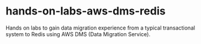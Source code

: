 # hands-on-labs-aws-dms-redis
Hands on labs to gain data migration experience from a typical transactional system to Redis using AWS DMS (Data Migration Service).
